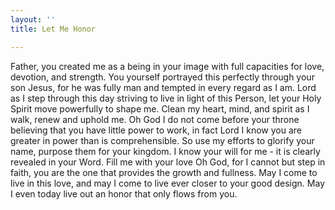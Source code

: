 ```yaml
---
layout: ''
title: Let Me Honor

---
```

Father, you created me as a being in your image with full capacities for love, devotion, and strength. You yourself portrayed this perfectly through your son Jesus, for he was fully man and tempted in every regard as I am. Lord as I step through this day striving to live in light of this Person, let your Holy Spirit move powerfully to shape me. Clean my heart, mind, and spirit as I walk, renew and uphold me. Oh God I do not come before your throne believing that you have little power to work, in fact Lord I know you are greater in power than is comprehensible. So use my efforts to glorify your name, purpose them for your kingdom. I know your will for me - it is clearly revealed in your Word. Fill me with your love Oh God, for I cannot but step in faith, you are the one that provides the growth and fullness. May I come to live in this love, and may I come to live ever closer to your good design. May I even today live out an honor that only flows from you.